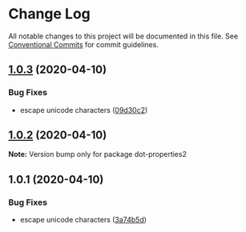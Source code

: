 # Change Log

All notable changes to this project will be documented in this file.
See [Conventional Commits](https://conventionalcommits.org) for commit guidelines.

## [1.0.3](https://github.com/bluelovers/ws-dot-properties/compare/dot-properties2@1.0.2...dot-properties2@1.0.3) (2020-04-10)


### Bug Fixes

* escape unicode characters ([09d30c2](https://github.com/bluelovers/ws-dot-properties/commit/09d30c216f1b48e84b21eebfdd11755df4af690c))





## [1.0.2](https://github.com/bluelovers/ws-dot-properties/compare/dot-properties2@1.0.1...dot-properties2@1.0.2) (2020-04-10)

**Note:** Version bump only for package dot-properties2





## 1.0.1 (2020-04-10)


### Bug Fixes

* escape unicode characters ([3a74b5d](https://github.com/eemeli/dot-properties/commit/3a74b5d739e057d74115a795b99590dd2c9602ee))

